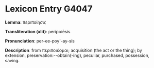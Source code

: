 # Lexicon Entry G4047

**Lemma**: περιποίησις

**Transliteration (xlit)**: peripoíēsis

**Pronunciation**: per-ee-poy'-ay-sis

**Description**:
from περιποιέομαι; acquisition (the act or the thing); by extension, preservation:--obtain(-ing), peculiar, purchased, possession, saving.
